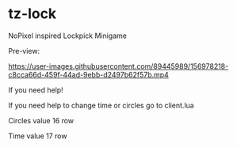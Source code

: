 # tz-lock
NoPixel inspired Lockpick Minigame

Pre-view:

https://user-images.githubusercontent.com/89445989/156978218-c8cca66d-459f-44ad-9ebb-d2497b62f57b.mp4


If you need help!

If you need help to change time or circles go to client.lua

Circles value 16 row

Time value  17 row

